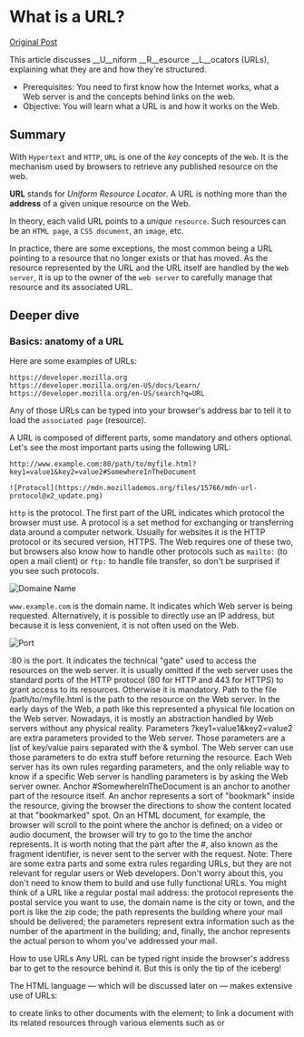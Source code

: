 # What is a URL?

[Original Post](https://developer.mozilla.org/en-US/docs/Learn/Common_questions/What_is_a_URL)

This article discusses __U__niform __R__esource __L__ocators (URLs), explaining what they are and how they're structured.

- Prerequisites: You need to first know how the Internet works, what a Web server is and the concepts behind links on the web.
- Objective: You will learn what a URL is and how it works on the Web.

## Summary

With `Hypertext` and `HTTP`, `URL` is one of the _key_ concepts of the `Web`. It is the mechanism used by browsers to retrieve any published resource on the web.

__URL__ stands for _Uniform Resource Locator_. A URL is nothing more than the __address__ of a given unique resource on the Web.

In theory, each valid URL points to a _unique_ `resource`. Such resources can be an `HTML page`, a `CSS document`, an `image`, etc.

In practice, there are some exceptions, the most common being a URL pointing to a resource that no longer exists or that has moved. As the resource represented by the URL and the URL itself are handled by the `Web server`, it is up to the owner of the `web server` to carefully manage that resource and its associated URL.

## Deeper dive

### Basics: anatomy of a URL

Here are some examples of URLs:

    https://developer.mozilla.org
    https://developer.mozilla.org/en-US/docs/Learn/
    https://developer.mozilla.org/en-US/search?q=URL

Any of those URLs can be typed into your browser's address bar to tell it to load the `associated page` (resource).

A URL is composed of different parts, some mandatory and others optional. Let's see the most important parts using the following URL:

    http://www.example.com:80/path/to/myfile.html?key1=value1&key2=value2#SomewhereInTheDocument

    ![Protocol](https://mdn.mozillademos.org/files/15766/mdn-url-protocol@x2_update.png)

`http` is the protocol. The first part of the URL indicates which protocol the browser must use. A protocol is a set method for exchanging or transferring data around a computer network. Usually for websites it is the HTTP protocol or its secured version, HTTPS. The Web requires one of these two, but browsers also know how to handle other protocols such as `mailto:` (to open a mail client) or `ftp:` to handle file transfer, so don't be surprised if you see such protocols.

![Domaine Name](https://mdn.mozillademos.org/files/8015/mdn-url-domain@x2.png)

`www.example.com` is the domain name. It indicates which Web server is being requested. Alternatively, it is possible to directly use an IP address, but because it is less convenient, it is not often used on the Web.

![Port](https://mdn.mozillademos.org/files/8017/mdn-url-port@x2.png)

:80 is the port. It indicates the technical "gate" used to access the resources on the web server. It is usually omitted if the web server uses the standard ports of the HTTP protocol (80 for HTTP and 443 for HTTPS) to grant access to its resources. Otherwise it is mandatory.
Path to the file
/path/to/myfile.html is the path to the resource on the Web server. In the early days of the Web, a path like this represented a physical file location on the Web server. Nowadays, it is mostly an abstraction handled by Web servers without any physical reality.
Parameters
?key1=value1&key2=value2 are extra parameters provided to the Web server. Those parameters are a list of key/value pairs separated with the & symbol. The Web server can use those parameters to do extra stuff before returning the resource. Each Web server has its own rules regarding parameters, and the only reliable way to know if a specific Web server is handling parameters is by asking the Web server owner.
Anchor
#SomewhereInTheDocument is an anchor to another part of the resource itself. An anchor represents a sort of "bookmark" inside the resource, giving the browser the directions to show the content located at that "bookmarked" spot. On an HTML document, for example, the browser will scroll to the point where the anchor is defined; on a video or audio document, the browser will try to go to the time the anchor represents. It is worth noting that the part after the #, also known as the fragment identifier, is never sent to the server with the request.
Note: There are some extra parts and some extra rules regarding URLs, but they are not relevant for regular users or Web developers. Don't worry about this, you don't need to know them to build and use fully functional URLs.
You might think of a URL like a regular postal mail address: the protocol represents the postal service you want to use, the domain name is the city or town,  and the port is like the zip code; the path represents the building where your mail should be delivered; the parameters represent extra information such as the number of the apartment in the building; and, finally, the anchor represents the actual person to whom you've addressed your mail.

How to use URLs
Any URL can be typed right inside the browser's address bar to get to the resource behind it. But this is only the tip of the iceberg!

The HTML language — which will be discussed later on — makes extensive use of URLs:

to create links to other documents with the <a> element;
to link a document with its related resources through various elements such as <link> or <script>;
to display medias such as images (with the <img> element), videos (with the <video> element), sounds and music (with the <audio> element), etc.;
to display other HTML documents with the <iframe> element.
Note: When specifying URLs to load resources as part of a page (such as when using the <script>, <audio>, <img>, <video>, and the like), you should only use HTTP and HTTPS URLs. Using FTP, for example, is not particularly secure and is no longer supported by many browsers.

Other technologies, such as CSS or JavaScript, use URLs extensively, and these are really the heart of the Web.

Absolute URLs vs relative URLs
What we saw above is called an absolute URL, but there is also something called a relative URL. Let's examine what that distinction means in more detail.

The required parts of a URL depend to a great extent on the context in which the URL is used. In your browser's address bar, a URL doesn't have any context, so you must provide a full (or absolute) URL, like the ones we saw above. You don't need to include the protocol (the browser uses HTTP by default) or the port (which is only required when the targeted Web server is using some unusual port), but all the other parts of the URL are necessary.

When a URL is used within a document, such as in an HTML page,  things are a bit different. Because the browser already has the document's own URL, it can use this information to fill in the missing parts of any URL available inside that document. We can differentiate between an absolute URL and a relative URL by looking only at the path part of the URL. If the path part of the URL starts with the "/" character, the browser will fetch that resource from the top root of the server, without reference to the context given by the current document.

Let's look at some examples to make this clearer.

Examples of absolute URLs
Full URL (the same as the one we used before)
https://developer.mozilla.org/en-US/docs/Learn
Implicit protocol
//developer.mozilla.org/en-US/docs/Learn
In this case, the browser will call that URL with the same protocol as the the one used to load the document hosting that URL.

Implicit domain name
/en-US/docs/Learn
This is the most common use case for an absolute URL within an HTML document. The browser will use the same protocol and the same domain name as the one used to load the document hosting that URL. Note: it isn't possible to omit the domain name without omitting the protocol as well.

Examples of relative URLs
To better understand the following examples, let's assume that the URLs are called from within the document located at the following URL: https://developer.mozilla.org/en-US/docs/Learn

Sub-resources
Skills/Infrastructure/Understanding_URLs
Because that URL does not start with /, the browser will attempt to find the document in a sub-directory of the one containing the current resource. So in this example,  we really want to reach this URL: https://developer.mozilla.org/en-US/docs/Learn/Skills/Infrastructure/Understanding_URLs
Going back in the directory tree
../CSS/display
In this case, we use the ../ writing convention — inherited from the UNIX file system world — to tell the browser we want to go up from one directory. Here we want to reach this URL: https://developer.mozilla.org/en-US/docs/Learn/../CSS/display, which can be simplified to: https://developer.mozilla.org/en-US/docs/CSS/display

Semantic URLs
Despite their very technical flavor, URLs represent a human-readable entry point for a Web site. They can be memorized, and anyone can enter them into a browser's address bar. People are at the core of the Web, and so it is considered best practice to build what is called semantic URLs.  Semantic URLs  use words with inherent meaning that can be understood by anyone, regardless of their technical know-how.

Linguistic semantics are of course irrelevant to computers. You've probably often seen URLs that look like mashups of random characters. But there are many advantages  to creating human-readable URLs:

It is easier for you to manipulate them.
It clarifies things for users in terms of where they are, what they're doing, what they're reading or interacting with on the Web.
Some search engines can use those semantics to improve the classification of the associated pages.
Next stepsEdit
Understanding domain names
